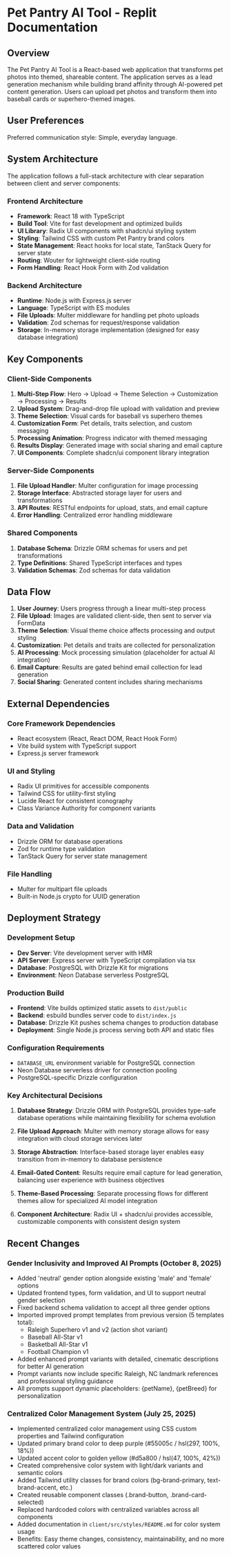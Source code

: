 # Pet Pantry AI Tool - Replit Documentation

## Overview

The Pet Pantry AI Tool is a React-based web application that transforms pet photos into themed, shareable content. The application serves as a lead generation mechanism while building brand affinity through AI-powered pet content generation. Users can upload pet photos and transform them into baseball cards or superhero-themed images.

## User Preferences

Preferred communication style: Simple, everyday language.

## System Architecture

The application follows a full-stack architecture with clear separation between client and server components:

### Frontend Architecture
- **Framework**: React 18 with TypeScript
- **Build Tool**: Vite for fast development and optimized builds
- **UI Library**: Radix UI components with shadcn/ui styling system
- **Styling**: Tailwind CSS with custom Pet Pantry brand colors
- **State Management**: React hooks for local state, TanStack Query for server state
- **Routing**: Wouter for lightweight client-side routing
- **Form Handling**: React Hook Form with Zod validation

### Backend Architecture
- **Runtime**: Node.js with Express.js server
- **Language**: TypeScript with ES modules
- **File Uploads**: Multer middleware for handling pet photo uploads
- **Validation**: Zod schemas for request/response validation
- **Storage**: In-memory storage implementation (designed for easy database integration)

## Key Components

### Client-Side Components
1. **Multi-Step Flow**: Hero → Upload → Theme Selection → Customization → Processing → Results
2. **Upload System**: Drag-and-drop file upload with validation and preview
3. **Theme Selection**: Visual cards for baseball vs superhero themes  
4. **Customization Form**: Pet details, traits selection, and custom messaging
5. **Processing Animation**: Progress indicator with themed messaging
6. **Results Display**: Generated image with social sharing and email capture
7. **UI Components**: Complete shadcn/ui component library integration

### Server-Side Components
1. **File Upload Handler**: Multer configuration for image processing
2. **Storage Interface**: Abstracted storage layer for users and transformations
3. **API Routes**: RESTful endpoints for upload, stats, and email capture
4. **Error Handling**: Centralized error handling middleware

### Shared Components
1. **Database Schema**: Drizzle ORM schemas for users and pet transformations
2. **Type Definitions**: Shared TypeScript interfaces and types
3. **Validation Schemas**: Zod schemas for data validation

## Data Flow

1. **User Journey**: Users progress through a linear multi-step process
2. **File Upload**: Images are validated client-side, then sent to server via FormData
3. **Theme Selection**: Visual theme choice affects processing and output styling
4. **Customization**: Pet details and traits are collected for personalization
5. **AI Processing**: Mock processing simulation (placeholder for actual AI integration)
6. **Email Capture**: Results are gated behind email collection for lead generation
7. **Social Sharing**: Generated content includes sharing mechanisms

## External Dependencies

### Core Framework Dependencies
- React ecosystem (React, React DOM, React Hook Form)
- Vite build system with TypeScript support
- Express.js server framework

### UI and Styling
- Radix UI primitives for accessible components
- Tailwind CSS for utility-first styling  
- Lucide React for consistent iconography
- Class Variance Authority for component variants

### Data and Validation
- Drizzle ORM for database operations
- Zod for runtime type validation
- TanStack Query for server state management

### File Handling
- Multer for multipart file uploads
- Built-in Node.js crypto for UUID generation

## Deployment Strategy

### Development Setup
- **Dev Server**: Vite development server with HMR
- **API Server**: Express server with TypeScript compilation via tsx
- **Database**: PostgreSQL with Drizzle Kit for migrations
- **Environment**: Neon Database serverless PostgreSQL

### Production Build
- **Frontend**: Vite builds optimized static assets to `dist/public`
- **Backend**: esbuild bundles server code to `dist/index.js`
- **Database**: Drizzle Kit pushes schema changes to production database
- **Deployment**: Single Node.js process serving both API and static files

### Configuration Requirements
- `DATABASE_URL` environment variable for PostgreSQL connection
- Neon Database serverless driver for connection pooling
- PostgreSQL-specific Drizzle configuration

### Key Architectural Decisions

1. **Database Strategy**: Drizzle ORM with PostgreSQL provides type-safe database operations while maintaining flexibility for schema evolution

2. **File Upload Approach**: Multer with memory storage allows for easy integration with cloud storage services later

3. **Storage Abstraction**: Interface-based storage layer enables easy transition from in-memory to database persistence

4. **Email-Gated Content**: Results require email capture for lead generation, balancing user experience with business objectives

5. **Theme-Based Processing**: Separate processing flows for different themes allow for specialized AI model integration

6. **Component Architecture**: Radix UI + shadcn/ui provides accessible, customizable components with consistent design system

## Recent Changes

### Gender Inclusivity and Improved AI Prompts (October 8, 2025)
- Added 'neutral' gender option alongside existing 'male' and 'female' options
- Updated frontend types, form validation, and UI to support neutral gender selection
- Fixed backend schema validation to accept all three gender options
- Imported improved prompt templates from previous version (5 templates total):
  - Raleigh Superhero v1 and v2 (action shot variant)
  - Baseball All-Star v1
  - Basketball All-Star v1
  - Football Champion v1
- Added enhanced prompt variants with detailed, cinematic descriptions for better AI generation
- Prompt variants now include specific Raleigh, NC landmark references and professional styling guidance
- All prompts support dynamic placeholders: {petName}, {petBreed} for personalization

### Centralized Color Management System (July 25, 2025)
- Implemented centralized color management using CSS custom properties and Tailwind configuration
- Updated primary brand color to deep purple (#55005c / hsl(297, 100%, 18%))
- Updated accent color to golden yellow (#d5a800 / hsl(47, 100%, 42%))
- Created comprehensive color system with light/dark variants and semantic colors
- Added Tailwind utility classes for brand colors (bg-brand-primary, text-brand-accent, etc.)
- Created reusable component classes (.brand-button, .brand-card-selected)
- Replaced hardcoded colors with centralized variables across all components
- Added documentation in `client/src/styles/README.md` for color system usage
- Benefits: Easy theme changes, consistency, maintainability, and no more scattered color values